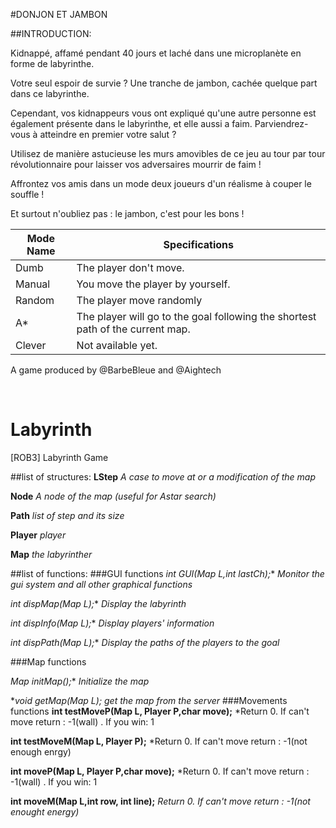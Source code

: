 #DONJON ET JAMBON


##INTRODUCTION: 

Kidnappé, affamé pendant 40 jours et laché dans une microplanète en forme de labyrinthe. 

Votre seul espoir de survie ? Une tranche de jambon, cachée quelque part dans ce labyrinthe.

Cependant, vos kidnappeurs vous ont expliqué qu'une autre personne est également présente dans le labyrinthe, et elle aussi a faim. Parviendrez-vous à atteindre en premier votre salut ?

Utilisez de manière astucieuse les murs amovibles  de ce jeu au tour par tour révolutionnaire pour laisser vos adversaires mourrir de faim !

Affrontez vos amis dans un mode deux joueurs d'un réalisme à couper le souffle !

Et surtout n'oubliez pas : le jambon, c'est pour les bons !

Mode Name | Specifications
------------ | -------------
Dumb | The player don't move.
Manual | You move the player by yourself.
Random | The player move randomly 
A* | The player will go to the goal following the shortest path of the current map.
Clever | Not available yet.

 A game produced by @BarbeBleue and @Aightech


                                     

# Labyrinth
[ROB3] Labyrinth Game

##list of structures:
**LStep** *A case to move at or a modification of the map*

**Node**  *A node of the map (useful for Astar search)*

**Path**  *list of step and its size*

**Player** *player*

**Map** *the labyrinther*

##list of functions:
###GUI functions 
**int GUI(Map* L,int lastCh);** *Monitor the gui system and all other graphical functions*

**int dispMap(Map* L);** *Display the labyrinth*

**int dispInfo(Map* L);** *Display players' information*

**int dispPath(Map* L);** *Display the paths of the players to the goal*

###Map functions 

**Map* initMap();** *Initialize the map*

**void getMap(Map *L);** *get the map from the server*
###Movements functions 
**int testMoveP(Map L, Player P,char move);** *Return 0. If can't move return : -1(wall) . If you win: 1 

**int testMoveM(Map L, Player P);** *Return 0. If can't move return : -1(not enough enrgy) 

**int moveP(Map L, Player P,char move);** *Return 0. If can't move return : -1(wall) . If you win: 1 

**int moveM(Map L,int row, int line);** *Return 0. If can't move return : -1(not enought energy)*


